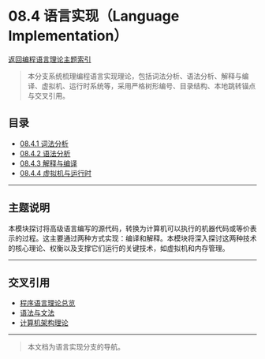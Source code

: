 # 08.4 语言实现（Language Implementation）
[返回编程语言理论主题索引](../README.md)

> 本分支系统梳理编程语言实现理论，包括词法分析、语法分析、解释与编译、虚拟机、运行时系统等，采用严格树形编号、目录结构、本地跳转锚点与交叉引用。

## 目录

- [08.4.1 词法分析](./08.4.1_Lexical_Analysis.md)
- [08.4.2 语法分析](./08.4.2_Syntax_Analysis.md)
- [08.4.3 解释与编译](./08.4.3_Interpretation_and_Compilation.md)
- [08.4.4 虚拟机与运行时](./08.4.4_VM_and_Runtime.md)

---

## 主题说明

本模块探讨将高级语言编写的源代码，转换为计算机可以执行的机器代码或等价表示的过程。这主要通过两种方式实现：编译和解释。本模块将深入探讨这两种技术的核心理论、权衡以及支撑它们运行的关键技术，如虚拟机和内存管理。

---

## 交叉引用

- [程序语言理论总览](../README.md)
- [语法与文法](../08.1_Language_Design_and_Specification/08.1.2_Syntax_and_Grammars.md)
- [计算机架构理论](../../09_Computer_Architecture_Theory/README.md)

---

> 本文档为语言实现分支的导航。
